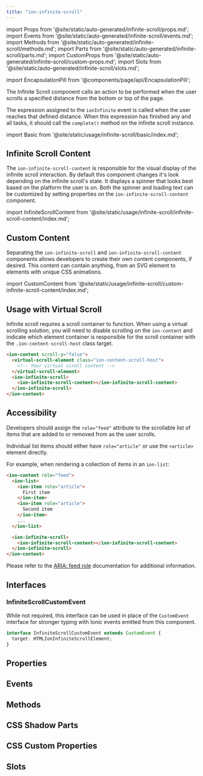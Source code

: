 ```yaml
---
title: "ion-infinite-scroll"
---
```


import Props from '@site/static/auto-generated/infinite-scroll/props.md';
import Events from '@site/static/auto-generated/infinite-scroll/events.md';
import Methods from '@site/static/auto-generated/infinite-scroll/methods.md';
import Parts from '@site/static/auto-generated/infinite-scroll/parts.md';
import CustomProps from '@site/static/auto-generated/infinite-scroll/custom-props.md';
import Slots from '@site/static/auto-generated/infinite-scroll/slots.md';

<head>
  <title>Infinite Scroller | ion-infinite-scroll Action Component</title>
  <meta name="description" content="The ion-infinite-scroll component calls an action to be performed when the user scrolls a specified distance from the bottom or top of the page." />
</head>

import EncapsulationPill from '@components/page/api/EncapsulationPill';


The Infinite Scroll component calls an action to be performed when the user scrolls a specified distance from the bottom or top of the page.

The expression assigned to the `ionInfinite` event is called when the user reaches that defined distance. When this expression has finished any and all tasks, it should call the `complete()` method on the infinite scroll instance.

import Basic from '@site/static/usage/infinite-scroll/basic/index.md';

<Basic />

## Infinite Scroll Content

The `ion-infinite-scroll-content` is responsible for the visual display of the infinite scroll interaction. By default this component changes it's look depending on the infinite scroll's state. It displays a spinner that looks best based on the platform the user is on. Both the spinner and loading text can be customized by setting properties on the `ion-infinite-scroll-content` component.

import InfiniteScrollContent from '@site/static/usage/infinite-scroll/infinite-scroll-content/index.md';

<InfiniteScrollContent />

## Custom Content

Separating the `ion-infinite-scroll` and `ion-infinite-scroll-content` components allows developers to create their own content components, if desired. This content can contain anything, from an SVG element to elements with unique CSS animations.

import CustomContent from '@site/static/usage/infinite-scroll/custom-infinite-scroll-content/index.md';

<CustomContent />

## Usage with Virtual Scroll

Infinite scroll requires a scroll container to function. When using a virtual scrolling solution, you will need to disable scrolling on the `ion-content` and indicate which element container is responsible for the scroll container with the `.ion-content-scroll-host` class target.

```html
<ion-content scroll-y="false">
  <virtual-scroll-element class="ion-content-scroll-host">
    <!-- Your virtual scroll content -->
  </virtual-scroll-element>
  <ion-infinite-scroll>
    <ion-infinite-scroll-content></ion-infinite-scroll-content>
  </ion-infinite-scroll>
</ion-content>
```

## Accessibility

Developers should assign the `role="feed"` attribute to the scrollable list of items that are added to or removed from as the user scrolls.

Individual list items should either have `role="article"` or use the `<article>` element directly.

For example, when rendering a collection of items in an `ion-list`:

```html
<ion-content role="feed">
  <ion-list>
    <ion-item role="article">
      First item
    </ion-item>
    <ion-item role="article">
      Second item
    </ion-item>
    ...
  </ion-list>

  <ion-infinite-scroll>
    <ion-infinite-scroll-content></ion-infinite-scroll-content>
  </ion-infinite-scroll>
</ion-content>
```

Please refer to the [ARIA: feed role](https://developer.mozilla.org/en-US/docs/Web/Accessibility/ARIA/Roles/feed_role) documentation for additional information.

## Interfaces

### InfiniteScrollCustomEvent

While not required, this interface can be used in place of the `CustomEvent` interface for stronger typing with Ionic events emitted from this component.

```typescript
interface InfiniteScrollCustomEvent extends CustomEvent {
  target: HTMLIonInfiniteScrollElement;
}
```

## Properties
<Props />

## Events
<Events />

## Methods
<Methods />

## CSS Shadow Parts
<Parts />

## CSS Custom Properties
<CustomProps />

## Slots
<Slots />